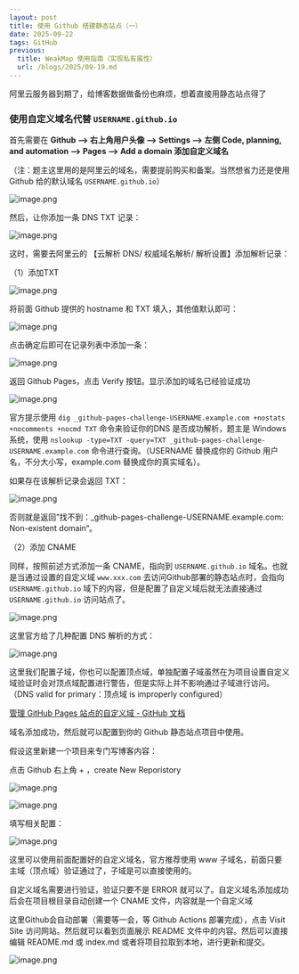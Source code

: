 ```yaml
---
layout: post
title: 使用 Github 搭建静态站点（一）
date: 2025-09-22
tags: GitHub
previous:
  title: WeakMap 使用指南（实现私有属性）
  url: /blogs/2025/09-19.md
---
```


阿里云服务器到期了，给博客数据做备份也麻烦，想着直接用静态站点得了

### 使用自定义域名代替 `USERNAME.github.io` 

首先需要在 **Github —> 右上角用户头像 —> Settings —> 左侧 Code, planning, and automation —> Pages —> Add a domain 添加自定义域名**

（注：题主这里用的是阿里云的域名，需要提前购买和备案。当然想省力还是使用 Github 给的默认域名 `USERNAME.github.io`）

![image.png](/images/site/image.png)

然后，让你添加一条 DNS TXT 记录：

![image.png](/images/site/image%201.png)

这时，需要去阿里云的 【云解析 DNS/ 权威域名解析/ 解析设置】添加解析记录：

（1）添加TXT

![image.png](/images/site/image%202.png)

将前面 Github 提供的 hostname 和 TXT 填入，其他值默认即可：

![image.png](/images/site/image%203.png)

点击确定后即可在记录列表中添加一条：

![image.png](/images/site/image%204.png)

返回 Github Pages，点击 Verify 按钮。显示添加的域名已经验证成功

![image.png](/images/site/image%205.png)

官方提示使用 `dig _github-pages-challenge-USERNAME.example.com +nostats +nocomments +nocmd TXT` 命令来验证你的DNS 是否成功解析，题主是 Windows 系统，使用 `nslookup -type=TXT -query=TXT _github-pages-challenge-USERNAME.example.com` 命令进行查询。（USERNAME 替换成你的 Github 用户名，不分大小写，example.com 替换成你的真实域名）。

如果存在该解析记录会返回 TXT：

![image.png](/images/site/image%206.png)

否则就是返回”找不到：_github-pages-challenge-USERNAME.example.com: Non-existent domain“。

（2）添加 CNAME

同样，按照前述方式添加一条 CNAME，指向到 `USERNAME.github.io` 域名。也就是当通过设置的自定义域 `www.xxx.com` 去访问Github部署的静态站点时，会指向 `USERNAME.github.io` 域下的内容，但是配置了自定义域后就无法直接通过 `USERNAME.github.io` 访问站点了。

![image.png](/images/site/image%207.png)

这里官方给了几种配置 DNS 解析的方式：

![image.png](/images/site/image%208.png)

这里我们配置子域，你也可以配置顶点域，单独配置子域虽然在为项目设置自定义域验证时会对顶点域配置进行警告，但是实际上并不影响通过子域进行访问。（DNS valid for primary：顶点域 is improperly configured）

[管理 GitHub Pages 站点的自定义域 - GitHub 文档](https://docs.github.com/zh/pages/configuring-a-custom-domain-for-your-github-pages-site/managing-a-custom-domain-for-your-github-pages-site)

域名添加成功，然后就可以配置到你的 Github 静态站点项目中使用。

假设这里新建一个项目来专门写博客内容：

点击 Github 右上角 + ，create New Reporistory

![image.png](/images/site/image%209.png)

![image.png](/images/site/image%2010.png)

填写相关配置：

![image.png](/images/site/image%2011.png)

这里可以使用前面配置好的自定义域名，官方推荐使用 www 子域名，前面只要主域（顶点域）验证通过了，子域是可以直接使用的。

自定义域名需要进行验证，验证只要不是 ERROR 就可以了。自定义域名添加成功后会在项目根目录自动创建一个 CNAME 文件，内容就是一个自定义域

这里Github会自动部署（需要等一会，等 Github Actions 部署完成），点击 Visit Site 访问网站。然后就可以看到页面展示 README 文件中的内容。然后可以直接编辑 README.md 或 index.md 或者将项目拉取到本地，进行更新和提交。

![image.png](/images/site/image%2012.png)